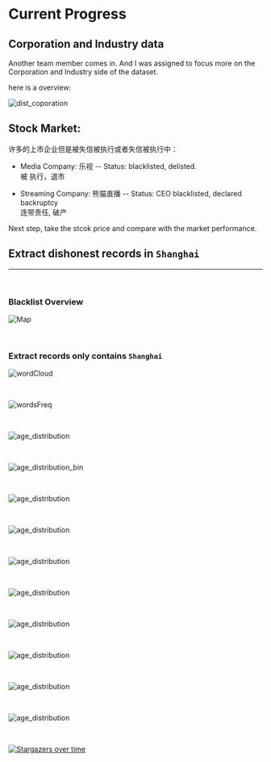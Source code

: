 # Current Progress


## Corporation and Industry data

Another team member comes in. And I was assigned to focus more on the Corporation and Industry side of the dataset. 

here is a overview:  

![dist_coporation](./Coporation/dist_coporation.png)


## Stock Market: 
许多的上市企业但是被失信被执行或者失信被执行中：

- Media Company: 乐视 -- Status: blacklisted, delisted.<br>
  被 执行，退市

- Streaming Company: 熊猫直播 -- Status: CEO blacklisted, declared backruptcy <br>
  连带责任, 破产



Next step, take the stcok price and compare with the market performance.















## Extract dishonest records in `Shanghai`

--- 

<br>

### Blacklist Overview
![Map](img/research_progress/map.png) 

<br>

### Extract records only contains `Shanghai`

![wordCloud](img/research_progress/wordCloud_processing.png) 

<br>

![wordsFreq](img/research_progress/wordProcessing.png)

<br>

![age_distribution](img/research_progress/age_distribution.png)

<br>

![age_distribution_bin](img/research_progress/age_distribution_bin.png)



<br>

![age_distribution](img/research_progress/distribution_density.png)


<br>

![age_distribution](img/research_progress/dodge2_ageDist.png)


<br>

![age_distribution](img/research_progress/publish_date.png)


<br>

![age_distribution](img/research_progress/registration_date.png)


<br>

![age_distribution](img/research_progress/combined_plots.png)


<br>

![age_distribution](img/research_progress/corporation_blackListed.png)


<br>

![age_distribution](img/research_progress/barplot_corporation_blacklisted.png)

<br>

![age_distribution](img/research_progress/Court_distribution.png)


<br>



[![Stargazers over time](https://starchart.cc/JunjieLeiCoe/WebScraper_Research2020S.svg)](https://starchart.cc/JunjieLeiCoe/WebSraper_Research2020S)
